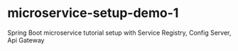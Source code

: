 # microservice-setup-demo-1
Spring Boot microservice tutorial setup with Service Registry, Config Server, Api Gateway
